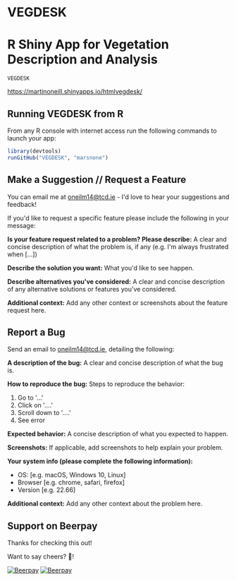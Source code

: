 # VEGDESK

R Shiny App for Vegetation Description and Analysis
===============================

`VEGDESK`

https://martinoneill.shinyapps.io/htmlvegdesk/

Running VEGDESK from R
------------

From any R console with internet access run the following commands to launch your app:

``` r
library(devtools)
runGitHub("VEGDESK", "marsnone")
```

Make a Suggestion // Request a Feature
------------

You can email me at oneilm14@tcd.ie - I'd love to hear your suggestions and feedback!

If you'd like to request a specific feature please include the following in your message:

**Is your feature request related to a problem? Please describe:**
A clear and concise description of what the problem is, if any (e.g. I'm always frustrated when [...])

**Describe the solution you want:**
What you'd like to see happen.

**Describe alternatives you've considered:**
A clear and concise description of any alternative solutions or features you've considered.

**Additional context:**
Add any other context or screenshots about the feature request here.


Report a Bug
------------

Send an email to oneilm14@tcd.ie, detailing the following:

**A description of the bug:**
A clear and concise description of what the bug is.

**How to reproduce the bug:**
Steps to reproduce the behavior:
1. Go to '...'
2. Click on '....'
3. Scroll down to '....'
4. See error

**Expected behavior:**
A concise description of what you expected to happen.

**Screenshots:**
If applicable, add screenshots to help explain your problem.

**Your system info (please complete the following information):**
 - OS: [e.g. macOS, Windows 10, Linux]
 - Browser [e.g. chrome, safari, firefox]
 - Version [e.g. 22.66]

**Additional context:**
Add any other context about the problem here.

## Support on Beerpay
Thanks for checking this out!

Want to say cheers? :beers:!

[![Beerpay](https://beerpay.io/marsnone/VEGDESK/badge.svg?style=beer-square)](https://beerpay.io/marsnone/VEGDESK)  [![Beerpay](https://beerpay.io/marsnone/VEGDESK/make-wish.svg?style=flat-square)](https://beerpay.io/marsnone/VEGDESK?focus=wish)
